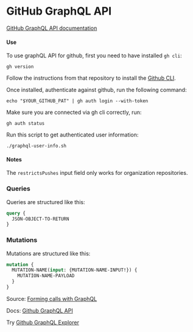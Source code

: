 # GitHub GraphQL API

[GitHub GraphQL API documentation](https://docs.github.com/en/graphql)

#### Use

To use graphQL API for github, first you need to have installed `gh cli`:
```shell
gh version
```

Follow the instructions from that repository to install the [Github CLI](https://github.com/cli/cli).

Once installed, authenticate against github, run the following command:
```shell
echo "$YOUR_GITHUB_PAT" | gh auth login --with-token
```

Make sure you are connected via gh cli correctly, run:
```shell
gh auth status
```

Run this script to get authenticated user information:
```shell
./graphql-user-info.sh
```

#### Notes

The `restrictsPushes` input field only works for organization repositories.


### Queries

Queries are structured like this:

```graphql
query {
  JSON-OBJECT-TO-RETURN
}
```


### Mutations

Mutations are structured like this:

```graphql
mutation {
  MUTATION-NAME(input: {MUTATION-NAME-INPUT!}) {
    MUTATION-NAME-PAYLOAD
  }
}
```

Source: [Forming calls with GraphQL](https://docs.github.com/en/graphql/guides/forming-calls-with-graphql)


Docs: [Github GraphQL API](https://docs.github.com/en/graphql/reference)


Try [Github GraphQL Explorer](https://docs.github.com/en/graphql/overview/explorer)
